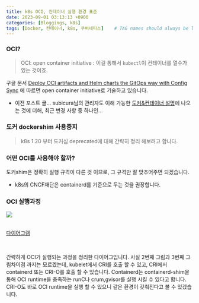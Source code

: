 ```yaml
---
title: k8s OCI, 컨테이너 실행 환경 표준
date: 2023-09-01 03:13:13 +0900
categories: [Bloggings, k8s]
tags: [Docker, 컨테이너, k8s, 쿠버네티스]    # TAG names should always be lowercase
---
```


### OCI?

>OCI: open container initiative
: 이걸 통해서 `kubectl`이  컨테이너를 열수가 있는 것이죠.

구글 문서 [Deploy OCI artifacts and Helm charts the GitOps way with Config Sync](https://cloud.google.com/blog/products/containers-kubernetes/gitops-with-oci-artifacts-and-config-sync)
에 따르면 open container initiative로 기술하고 있습니다.
* 이전 포스트 글... subicura님의 관리자도 이해 가능한 [도커&컨테이너 설명](https://subicura.com/2017/01/19/docker-guide-for-beginners-1.html)에 나오는 것에 더해, 최근 변경 사항 중 하나인...
### 도커 dockershim 사용중지
> k8s 1.20 부터 도커심 deprecated에 대해 간략히 정리 해보려고 합니다.

### 어떤 OCI를 사용해야 할까?

도커shim은 정확히 실행 규격이 다른 것 이므로,
그 규격만 잘 맞추어주면 되겠습니다. 
* k8s의 CNCF재단은 containerd를 기준으로 두는 것을 권장합니다.

### OCI 실행과정

<div>
<img src = 'https://drive.google.com/uc?export=download&id=1sSgIy6vSPMqYGWbxcRbRkwusUCDkZrS3'>
</div>
<br/>

[다이어그램](https://lucid.app/lucidchart/008fa9a0-d7a4-4a37-a179-b77751731003/edit?viewport_loc=-79%2C-391%2C1537%2C1048%2C0_0&invitationId=inv_8b0edb1a-d4a2-405d-adf6-d3ab253fe99c)

<br/>

간략하게 OCI가 실행되는 과정을 정리한 다이어그입니다.
사실 2번째 그림과 3번째 그림차이점 까지는 모르겠는데, kubelet에서 CRI를 호출 할 수 있고,
CRI에서 containerd 또는 CRI-O를 호출 할 수 있습니다. Containerd는 containerd-shim을 통해
OCI runtime을 충족하는 runC나 crum,gvisor를 실행 시킬 수 있다고 합니다.
CRI-O도 바로 OCI runtime을 실행 할 수 있으니 같은 환경이 갖춰진다고 볼 수 있겠습니다.
